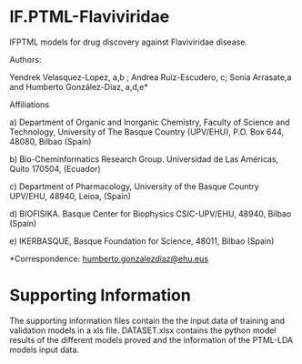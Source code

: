 # IF.PTML-Flaviviridae
IFPTML models for drug discovery against Flaviviridae disease.

Authors: 

Yendrek Velasquez-Lopez, a,b ; Andrea Ruiz-Escudero, c; Sonia Arrasate,a and Humberto González-Díaz, a,d,e*

Affiliations

a) Department of Organic and Inorganic Chemistry, Faculty of Science and Technology, University of The Basque Country (UPV/EHU), P.O. Box 644, 48080, Bilbao (Spain)

b) Bio-Cheminformatics Research Group. Universidad de Las Américas, Quito 170504, (Ecuador) 

c) Department of Pharmacology, University of the Basque Country UPV/EHU, 48940, Leioa, (Spain)

d) BIOFISIKA. Basque Center for Biophysics CSIC-UPV/EHU, 48940, Bilbao (Spain)

e) IKERBASQUE, Basque Foundation for Science, 48011, Bilbao (Spain)

*Correspondence: humberto.gonzalezdiaz@ehu.eus


# Supporting Information

The supporting information files contain the the input data of training and validation models in a xls file. DATASET.xlsx contains the python model results of the different models proved and the information of the PTML-LDA models input data. 


